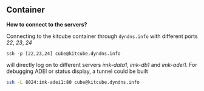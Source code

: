 Container
------------

**How to connect to the servers?**

Connecting to the kitcube container through ```dyndns.info``` with different ports *22*, *23*, *24* 
```
ssh -p [22,23,24] cube@kitcube.dyndns.info
```
will directly log on to different servers *imk-data1*, *imk-db1* and *imk-adei1*.  For debugging ADEI or status display, a tunnel could be built
```sh
ssh -L 8024:imk-adei1:80 cube@kitcube.dyndns.info
```

